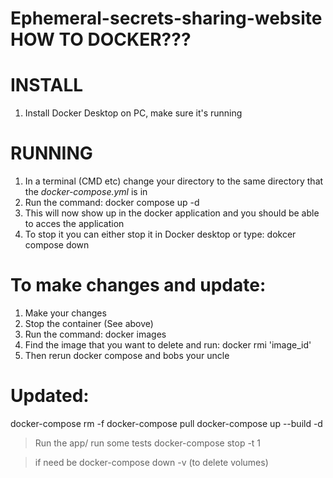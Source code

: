  # Ephemeral-secrets-sharing-website HOW TO DOCKER???

# INSTALL
1. Install Docker Desktop on PC, make sure it's running

# RUNNING
1. In a terminal (CMD etc) change your directory to the same directory that the *docker-compose.yml* is in 
2. Run the command: docker compose up -d
3. This will now show up in the docker application and you should be able to acces the application
4. To stop it you can either stop it in Docker desktop or type: dokcer compose down

# To make changes and update:
1. Make your changes
2. Stop the container (See above)
3. Run the command: docker images
4. Find the image that you want to delete and run: docker rmi 'image_id' 
5. Then rerun docker compose and bobs your uncle 

# Updated:
docker-compose rm -f
docker-compose pull
docker-compose up --build -d
> Run the app/ run some tests
docker-compose stop -t 1

>if need be
docker-compose down -v (to delete volumes)